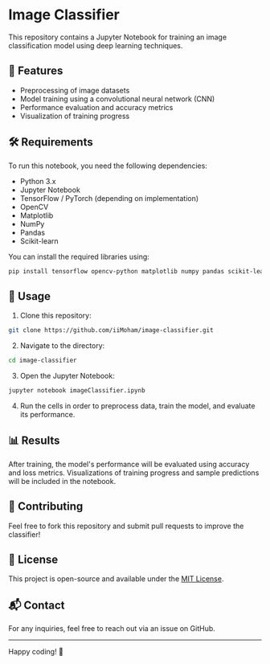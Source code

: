 # Image Classifier

This repository contains a Jupyter Notebook for training an image classification model using deep learning techniques.

## 📌 Features
- Preprocessing of image datasets
- Model training using a convolutional neural network (CNN)
- Performance evaluation and accuracy metrics
- Visualization of training progress

## 🛠 Requirements
To run this notebook, you need the following dependencies:

- Python 3.x
- Jupyter Notebook
- TensorFlow / PyTorch (depending on implementation)
- OpenCV
- Matplotlib
- NumPy
- Pandas
- Scikit-learn

You can install the required libraries using:
```bash
pip install tensorflow opencv-python matplotlib numpy pandas scikit-learn
```

## 🚀 Usage
1. Clone this repository:
```bash
git clone https://github.com/iiMoham/image-classifier.git
```
2. Navigate to the directory:
```bash
cd image-classifier
```
3. Open the Jupyter Notebook:
```bash
jupyter notebook imageClassifier.ipynb
```
4. Run the cells in order to preprocess data, train the model, and evaluate its performance.

## 📊 Results
After training, the model's performance will be evaluated using accuracy and loss metrics. Visualizations of training progress and sample predictions will be included in the notebook.

## 🤝 Contributing
Feel free to fork this repository and submit pull requests to improve the classifier!

## 📜 License
This project is open-source and available under the [MIT License](LICENSE).

## 📬 Contact
For any inquiries, feel free to reach out via an issue on GitHub.

---
Happy coding! 🚀

